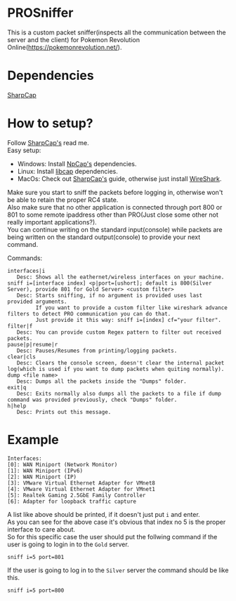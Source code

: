 # PROSniffer
This is a custom packet sniffer(inspects all the communication between the server and the client) for Pokemon Revolution Online(https://pokemonrevolution.net/).

# Dependencies
[SharpCap](https://github.com/dotpcap/sharppcap)

# How to setup?
Follow [SharpCap's](https://github.com/dotpcap/sharppcap) read me. <br>
Easy setup: 
* Windows: Install [NpCap's](https://npcap.com/#download) dependencies.
* Linux: Install [libcap](https://www.tcpdump.org/manpages/pcap.3pcap.html) dependencies.
* MacOs: Check out [SharpCap's](https://github.com/dotpcap/sharppcap) guide, otherwise just install [WireShark](https://www.wireshark.org/docs/wsug_html_chunked/ChBuildInstallOSXInstall.html).

Make sure you start to sniff the packets before logging in, otherwise won't be able to retain the proper RC4 state. <br>
Also make sure that no other application is connected through port 800 or 801 to some remote ipaddress other than PRO(Just close some other not really important applications?). <br>
You can continue writing on the standard input(console) while packets are being written on the standard output(console) to provide your next command. <br>

Commands:
```
interfaces|i
   Desc: Shows all the eathernet/wireless interfaces on your machine.
sniff i=[interface index] <p|port=[ushort]; default is 800(Silver Server), provide 801 for Gold Server> <custom filter>
   Desc: Starts sniffing, if no argument is provided uses last provided arguments. 
         If you want to provide a custom filter like wireshark advance filters to detect PRO communication you can do that.
         Just provide it this way: sniff i=[index] cf="your filter".
filter|f
   Desc: You can provide custom Regex pattern to filter out received packets.
pause|p|resume|r
   Desc: Pauses/Resumes from printing/logging packets.
clear|cls
   Desc: Clears the console screen, doesn't clear the internal packet log(which is used if you want to dump packets when quiting normally).
dump <file name> 
   Desc: Dumps all the packets inside the "Dumps" folder.
exit|q
   Desc: Exits normally also dumps all the packets to a file if dump command was provided previously, check "Dumps" folder.
h|help
   Desc: Prints out this message.
```

# Example
```
Interfaces:
[0]: WAN Miniport (Network Monitor)
[1]: WAN Miniport (IPv6)
[2]: WAN Miniport (IP)
[3]: VMware Virtual Ethernet Adapter for VMnet8
[4]: VMware Virtual Ethernet Adapter for VMnet1
[5]: Realtek Gaming 2.5GbE Family Controller
[6]: Adapter for loopback traffic capture
```

A list like above should be printed, if it doesn't just put `i` and enter.<br>
As you can see for the above case it's obvious that index no 5 is the proper interface to care about.<br>
So for this specific case the user should put the follwing command if the user is going to login in to the `Gold` server.

```
sniff i=5 port=801
```

If the user is going to log in to the `Silver` server the command should be like this.

```
sniff i=5 port=800
```
